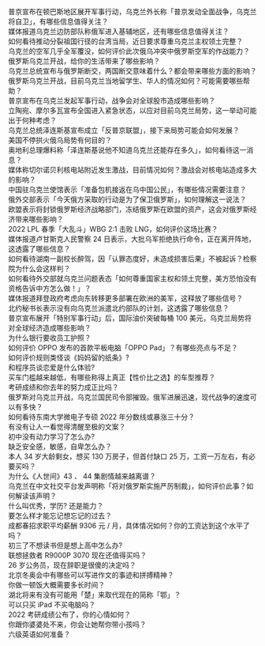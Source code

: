 普京宣布在顿巴斯地区展开军事行动，乌克兰外长称「普京发动全面战争，乌克兰将自卫」，有哪些信息值得关注？  
媒体报道乌克兰边防部队称俄军进入基辅地区，还有哪些信息值得关注？  
如何看待推动分裂祖国行径的台湾当局，近日要求尊重乌克兰主权领土完整？  
乌克兰的空军几乎全军覆没，如何评价此次俄乌冲突中俄罗斯空军的作战能力？  
俄罗斯乌克兰开战，给你的生活带来了哪些影响？  
乌克兰总统宣布与俄罗斯断交，两国断交意味着什么？都会带来哪些方面的影响？  
俄罗斯乌克兰开战，目前乌克兰当地留学生、华人的情况如何？可能需要哪些帮助？  
普京宣布在乌克兰发起军事行动，战争会对全球股市造成哪些影响？  
立陶宛、摩尔多瓦宣布全国进入紧急状态，以应对目前乌克兰局势，这一举动可能出于何种考虑？  
乌克兰总统泽连斯基宣布成立「反普京联盟」，接下来局势可能会如何发展？  
美国不停拱火俄乌局势有何目的？  
奥地利总理爆料称「泽连斯基说他不知道乌克兰还能存在多久」，如何看待这一消息？  
媒体称切尔诺贝利核电站附近发生激战，目前情况如何？激战会对核电站造成多大的影响？  
中国驻乌克兰使馆表示「准备包机接返在乌中国公民」，有哪些情况需要注意？  
俄外交部表示「今天俄方采取的行动是为了保卫俄罗斯」，如何理解这一说法？  
欧盟表示将封锁俄罗斯经济战略部门，冻结俄罗斯在欧盟的资产，这会对俄罗斯经济带来哪些影响？  
2022 LPL 春季「大乱斗」WBG 2:1 击败 LNG，如何评价这场比赛？  
媒体报道卢甘斯克人民警察 24 日表示，大批乌军拒绝执行命令，正在离开阵地，这透露了哪些信息？  
如何看待湖南一副校长醉驾，因「认罪态度好，未造成损害后果」不被起诉？检察院为什么会这样判？  
如何看待外交部就乌克兰问题表态「如何尊重国家主权和领土完整，美方恐怕没有资格告诉中方怎么做！」？  
媒体报道拜登政府考虑向东转移更多部署在欧洲的美军，这释放了哪些信号？  
北约秘书长表示没有向乌克兰派遣北约部队的计划，这透露了哪些信息？  
普京宣布展开「特别军事行动」后，国际油价突破每桶 100 美元，乌克兰局势将对全球经济造成哪些影响？  
为什么银行要收员工护照？  
如何评价 OPPO 发布的首款平板电脑「OPPO Pad」？有哪些亮点与不足？  
如何评价规则类怪谈《妈妈留的纸条》?  
和程序员谈恋爱是什么体验?  
买车门槛越来越低，有哪些称得上真正【性价比之选】的车型推荐？  
考研成绩和你去年的努力成正比吗？  
俄罗斯对乌克兰开战，乌克兰国民司令部摧毁。俄军进展迅速，现代战争的速度可以有多快？  
如何看待东南大学微电子专硕 2022 年分数线或暴涨三十分？  
有没有让人一看觉得清醒至极的文案？  
初中没有动力学习了怎么办?  
缺乏安全感，敏感，自卑怎么办？  
本人 34 岁大龄剩女，想买 130 万房子，但首付缺口 25 万，工资一万左右，有必要买吗？  
为什么《人世间》43 、 44 集剧情越来越离谱？  
乌克兰在中文社交平台发声明称「将对俄罗斯实施严厉制裁」，如何评价此事？如何解读该声明？  
什么叫优秀，学历? 还是能力？  
要怎么样才能忘记想忘记的过去？  
成都春招求职平均薪酬 9306 元 / 月，具体情况如何？你的工资达到这个水平了吗？  
初三了不想读书但是想上高中怎么办?  
联想拯救者 R9000P 3070 现在还值得买吗？  
26 岁公务员，现在辞职是很傻的决定吗？  
北京冬奥会中有哪些可以写进作文的事迹和拼搏精神？  
你做一顿饭大概需要多长时间？  
湖北将来有没有可能用「楚」来取代现在的简称「鄂」？  
可以只买 iPad 不买电脑吗？  
2022 考研成绩公布了，你的心情如何？  
你跟你婆婆处不来，你会让她帮你带小孩吗？  
六级英语如何准备？  
